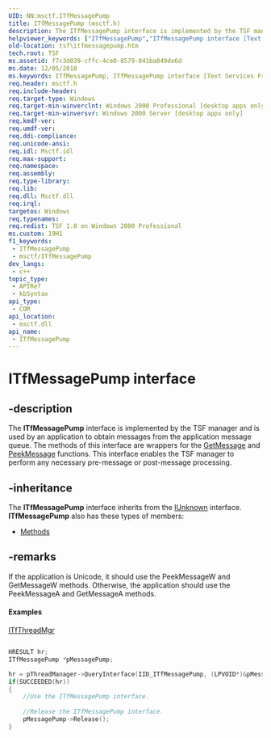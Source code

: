 ```yaml
---
UID: NN:msctf.ITfMessagePump
title: ITfMessagePump (msctf.h)
description: The ITfMessagePump interface is implemented by the TSF manager and is used by an application to obtain messages from the application message queue.
helpviewer_keywords: ["ITfMessagePump","ITfMessagePump interface [Text Services Framework]","ITfMessagePump interface [Text Services Framework]","described","_tsf_itfmessagepump_ref","msctf/ITfMessagePump","tsf.itfmessagepump"]
old-location: tsf\itfmessagepump.htm
tech.root: TSF
ms.assetid: f7c3d039-cffc-4ce0-8579-041ba849de6d
ms.date: 12/05/2018
ms.keywords: ITfMessagePump, ITfMessagePump interface [Text Services Framework], ITfMessagePump interface [Text Services Framework],described, _tsf_itfmessagepump_ref, msctf/ITfMessagePump, tsf.itfmessagepump
req.header: msctf.h
req.include-header: 
req.target-type: Windows
req.target-min-winverclnt: Windows 2000 Professional [desktop apps only]
req.target-min-winversvr: Windows 2000 Server [desktop apps only]
req.kmdf-ver: 
req.umdf-ver: 
req.ddi-compliance: 
req.unicode-ansi: 
req.idl: Msctf.idl
req.max-support: 
req.namespace: 
req.assembly: 
req.type-library: 
req.lib: 
req.dll: Msctf.dll
req.irql: 
targetos: Windows
req.typenames: 
req.redist: TSF 1.0 on Windows 2000 Professional
ms.custom: 19H1
f1_keywords:
 - ITfMessagePump
 - msctf/ITfMessagePump
dev_langs:
 - c++
topic_type:
 - APIRef
 - kbSyntax
api_type:
 - COM
api_location:
 - msctf.dll
api_name:
 - ITfMessagePump
---
```


# ITfMessagePump interface


## -description

The <b>ITfMessagePump</b> interface is implemented by the TSF manager and is used by an application to obtain messages from the application message queue. The methods of this interface are wrappers for the <a href="/previous-versions/windows/desktop/fax/-mfax-faxaccountincomingarchive-getmessage-vb">GetMessage</a> and <a href="/windows/desktop/api/winuser/nf-winuser-peekmessagea">PeekMessage</a> functions. This interface enables the TSF manager to perform any necessary pre-message or post-message processing.

## -inheritance

The <b xmlns:loc="http://microsoft.com/wdcml/l10n">ITfMessagePump</b> interface inherits from the <a href="/windows/desktop/api/unknwn/nn-unknwn-iunknown">IUnknown</a> interface. <b>ITfMessagePump</b> also has these types of members:
<ul>
<li><a href="https://docs.microsoft.com/">Methods</a></li>
</ul>

## -remarks

If the application is Unicode, it should use the PeekMessageW and GetMessageW methods. Otherwise, the application should use the PeekMessageA and GetMessageA methods.


#### Examples


<a href="/windows/desktop/api/msctf/nn-msctf-itfthreadmgr">ITfThreadMgr
          </a>


<div class="code"></div>

```cpp

HRESULT hr;
ITfMessagePump *pMessagePump;

hr = pThreadManager->QueryInterface(IID_ITfMessagePump, (LPVOID*)&pMessagePump);
if(SUCCEEDED(hr))
{
    //Use the ITfMessagePump interface. 
    
    //Release the ITfMessagePump interface. 
    pMessagePump->Release();
}

```
